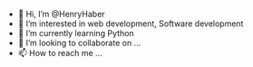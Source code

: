 - 👋 Hi, I’m @HenryHaber
- 👀 I’m interested in web development, Software development
- 🌱 I’m currently learning Python
- 💞️ I’m looking to collaborate on ...
- 📫 How to reach me ...

<!---
HenryHaber/HenryHaber is a ✨ special ✨ repository because its `README.md` (this file) appears on your GitHub profile.
You can click the Preview link to take a look at your changes.
--->
